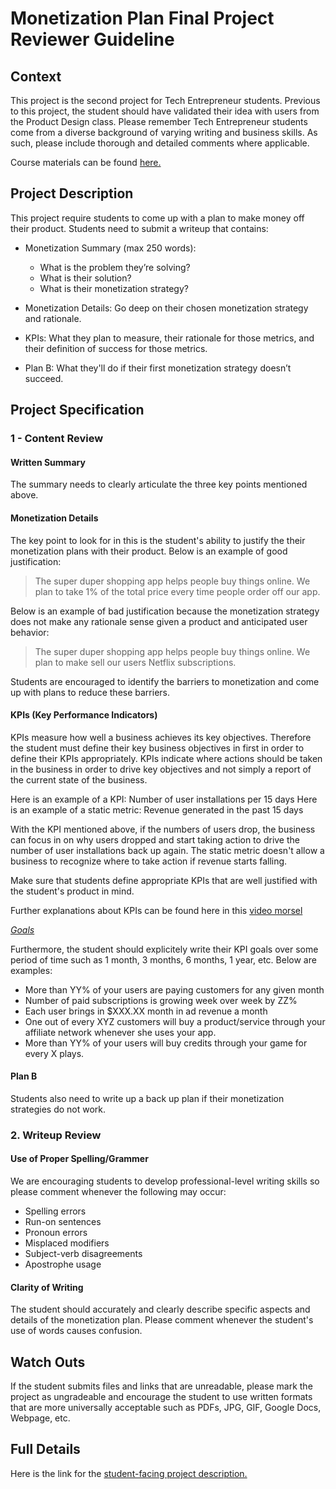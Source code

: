 Monetization Plan Final Project Reviewer Guideline
===

## Context

This project is the second project for Tech Entrepreneur students. Previous to this project, the student should have validated their idea with users from the Product Design class. Please remember Tech Entrepreneur students come from a diverse background of varying writing and business skills. As such, please include thorough and detailed comments where applicable.

Course materials can be found [here.](https://www.udacity.com/course/viewer#!/c-ud518-nd)

## Project Description

This project require students to come up with a plan to make money off their product. Students need to submit a writeup that contains:

* Monetization Summary (max 250 words):

    * What is the problem they’re solving?
    * What is their solution?
    * What is their monetization strategy?
  
* Monetization Details: Go deep on their chosen monetization strategy and rationale.

* KPIs: What they plan to measure, their rationale for those metrics, and their definition of success for those metrics. 

* Plan B: What they'll do if their first monetization strategy doesn’t succeed.


## Project Specification

### 1 - Content Review

#### Written Summary

The summary needs to clearly articulate the three key points mentioned above.

#### Monetization Details

The key point to look for in this is the student's ability to justify the their monetization plans with their product. Below is an example of good justification:

> The super duper shopping app helps people buy things online. We plan to take 1% of the total price every time people order off our app.

Below is an example of bad justification because the monetization strategy does not make any rationale sense given a product and anticipated user behavior:

> The super duper shopping app helps people buy things online. We plan to make sell our users Netflix subscriptions.

Students are encouraged to identify the barriers to monetization and come up with plans to reduce these barriers.

#### KPIs (Key Performance Indicators)

KPIs measure how well a business achieves its key objectives. Therefore the student must define their key business objectives in first in order to define their KPIs appropriately. KPIs indicate where actions should be taken in the business in order to drive key objectives and not simply a report of the current state of the business.

Here is an example of a KPI: Number of user installations per 15 days
Here is an example of a static metric: Revenue generated in the past 15 days

With the KPI mentioned above, if the numbers of users drop, the business can focus in on why users dropped and start taking action to drive the number of user installations back up again. The static metric doesn't allow a business to recognize where to take action if revenue starts falling.

Make sure that students define appropriate KPIs that are well justified with the student's product in mind.

Further explanations about KPIs can be found here in this [video morsel](https://www.udacity.com/course/viewer#!/c-ud518-nd/l-4638318691/e-4643418871/m-4643418872)

<u>*Goals*</u>

Furthermore, the student should explicitely write their KPI goals over some period of time such as 1 month, 3 months, 6 months, 1 year, etc. Below are examples:

* More than YY% of your users are paying customers for any given month
* Number of paid subscriptions is growing week over week by ZZ%
* Each user brings in $XXX.XX month in ad revenue a month
* One out of every XYZ customers will buy a product/service through your affiliate network whenever she uses your app.
* More than YY% of your users will buy credits through your game for every X plays.

#### Plan B

Students also need to write up a back up plan if their monetization strategies do not work.

### 2. Writeup Review

#### Use of Proper Spelling/Grammer

We are encouraging students to develop professional-level writing skills so please comment whenever the following may occur:

* Spelling errors
* Run-on sentences
* Pronoun errors
* Misplaced modifiers
* Subject-verb disagreements
* Apostrophe usage

#### Clarity of Writing

The student should accurately and clearly describe specific aspects and details of the monetization plan. Please comment whenever the student's use of words causes confusion.

## Watch Outs

If the student submits files and links that are unreadable, please mark the project as ungradeable and encourage the student to use written formats that are more universally acceptable such as PDFs, JPG, GIF, Google Docs, Webpage, etc.

## Full Details

Here is the link for the [student-facing project description.](https://docs.google.com/document/d/1mJiAVOJPTB3ZWQ2I4zY5_RGgqn8vwI_uj46eYhAV1yI/pub?embedded=true)
